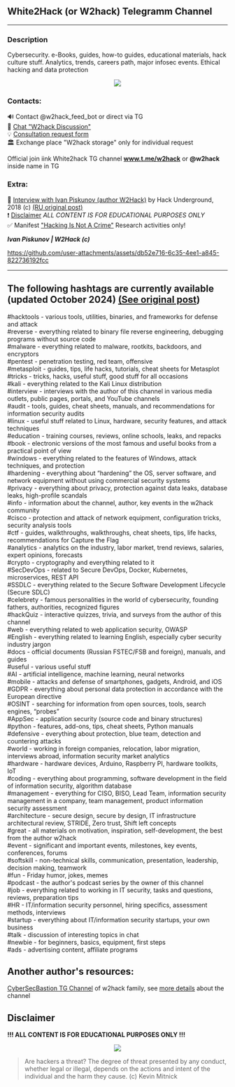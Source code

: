 ## White2Hack (or W2hack) Telegramm Channel 

- - - 

### Description

Cybersecurity. e-Books, guides, how-to guides, educational materials, hack culture stuff. Analytics, trends, careers path, major infosec events. Ethical hacking and data protection

<p align="center">
  <img src="https://github.com/user-attachments/assets/05ef522f-3e71-4475-9a8c-b9f7ac32f9fb" />
</p>

### Contacts:

🔊 Contact @w2hack_feed_bot or direct via TG <br />
💬 [Chat "W2hack Discussion"](https://t.me/+VdkEIWudTi5m3dsA) <br />
💡  [Consultation request form](https://forms.gle/iB9iX3BwyxJM4Ktx5) <br />
🏛  Exchange place "W2hack storage" only for individual request  <br />

Official join iink White2hack TG channel **www.t.me/w2hack** or **@w2hack** inside name in TG

### Extra:

📌 [Interview with Ivan Piskunov (author W2Hack)](https://github.com/D3One/Whitw2Hack/blob/main/Interview_HackUnderground.md) by Hack Underground, 2018 (c) [(RU original post)](https://ipiskunov.blogspot.com/2018/09/w2hack-hack-underground.html) <br />
❗️  [Disclaimer](https://github.com/D3One/Whitw2Hack/blob/main/Disclaimer.md) _ALL CONTENT IS FOR EDUCATIONAL PURPOSES ONLY_ <br />
✅ Manifest ["Hacking Is Not A Crime"](https://github.com/D3One/Whitw2Hack/blob/main/HackIsNotCrime.md) Research activities only! <br />

_**Ivan Piskunov | W2Hack (c)**_

https://github.com/user-attachments/assets/db52e716-6c35-4ee1-a845-822736192fcc

--- 

## The following hashtags are currently available (updated October 2024) [(See original post](https://t.me/w2hack/492))

#hacktools - various tools, utilities, binaries, and frameworks for defense and attack <br /> 
#reverse - everything related to binary file reverse engineering, debugging programs without source code <br />
#malware - everything related to malware, rootkits, backdoors, and encryptors <br />
#pentest  - penetration testing, red team, offensive <br />
#metasploit - guides, tips, life hacks, tutorials, cheat sheets for Metasplot <br />
#tricks - tricks, hacks, useful stuff, good stuff for all occasions <br />
#kali - everything related to the Kali Linux distribution <br />
#interview - interviews with the author of this channel in various media outlets, public pages, portals, and YouTube channels <br />
#audit  - tools, guides, cheat sheets, manuals, and recommendations for information security audits <br />
#linux - useful stuff related to Linux, hardware, security features, and attack techniques  <br />
#education - training courses, reviews, online schools, leaks, and repacks <br />
#book - electronic versions of the most famous and useful books from a practical point of view <br />
#windows - everything related to the features of Windows, attack techniques, and protection <br />
#hardening - everything about “hardening” the OS, server software, and network equipment without using commercial security systems <br />
#privacy - everything about privacy, protection against data leaks, database leaks, high-profile scandals <br />
#info - information about the channel, author, key events in the w2hack community <br />
#cisco - protection and attack of network equipment, configuration tricks, security analysis tools <br />
#ctf  - guides, walkthroughs, walkthroughs, cheat sheets, tips, life hacks, recommendations for Capture the Flag <br />
#analytics  - analytics on the industry, labor market, trend reviews, salaries, expert opinions, forecasts <br />
#crypto - cryptography and everything related to it <br />
#SecDevOps - related to Secure DevOps, Docker, Kubernetes, microservices, REST API <br />
#SSDLC  - everything related to the Secure Software Development Lifecycle (Secure SDLC) <br />
#celebrety - famous personalities in the world of cybersecurity, founding fathers, authorities, recognized figures <br />
#hackQuiz - interactive quizzes, trivia, and surveys from the author of this channel <br />
#web - everything related to web application security, OWASP <br />
#English - everything related to learning English, especially cyber security industry jargon <br />
#docs - official documents (Russian FSTEC/FSB and foreign), manuals, and guides <br />
#useful - various useful stuff <br />
#AI - artificial intelligence, machine learning, neural networks <br />
#mobile - attacks and defense of smartphones, gadgets, Android, and iOS <br />
#GDPR - everything about personal data protection in accordance with the European directive <br />
#OSINT - searching for information from open sources, tools, search engines, “probes” <br />
#AppSec - application security (source code and binary structures) <br />
#python - features, add-ons, tips, cheat sheets, Python manuals <br />
#defensive - everything about protection, blue team, detection and countering attacks <br />
#world - working in foreign companies, relocation, labor migration, interviews abroad, information security market analytics <br />
#hardware - hardware devices, Arduino, Raspberry PI, hardware toolkits, IoT <br />
#coding - everything about programming, software development in the field of information security, algorithm database <br />
#management - everything for CISO, BISO, Lead Team, information security management in a company, team management, product information security assessment <br />
#architecture - secure design, secure by design, IT infrastructure architectural review, STRIDE, Zero trust, Shift left concepts <br />
#great - all materials on motivation, inspiration, self-development, the best from the author w2hack <br />
#event - significant and important events, milestones, key events, conferences, forums <br />
#softskill - non-technical skills, communication, presentation, leadership, decision making, teamwork <br />
#fun - Friday humor, jokes, memes <br />
#podcast - the author's podcast series by the owner of this channel <br />
#job - everything related to working in IT security, tasks and questions, reviews, preparation tips <br />
#HR - IT/information security personnel, hiring specifics, assessment methods, interviews <br />
#startup - everything about IT/information security startups, your own business <br />
#talk - discussion of interesting topics in chat <br />
#newbie - for beginners, basics, equipment, first steps <br />
#ads - advertising content, affiliate programs <br />

## Another author's resources:
[CyberSecBastion TG Channel](https://t.me/+lM-z1s7354Y1NmEy) of w2hack family, see [more details](https://github.com/D3One/White2Hack/blob/main/CyberSecBastion_TG.md) about the channel

## Disclaimer
**!!! ALL CONTENT IS FOR EDUCATIONAL PURPOSES ONLY !!!**

<p align="center">
  <img src="https://github.com/user-attachments/assets/234c93eb-df2d-4cc2-81cf-fcf954ca9e69" />
</p>

> Are hackers a threat? The degree of threat presented by any conduct, whether legal or illegal, depends on the actions and intent of the individual and the harm they cause. (с) Kevin Mitnick
